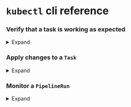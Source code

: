 # `kubectl` cli reference


### Verify that a task is working as expected

<details>
<summary>Expand</summary>

Xreate a `TaskRun` to run the `Task`.

Assuming the `TaskRun` you create is named `example-task-run`, you can call the `TaskRun` to test it using:

```shell
kubectl get taskrun example-task-run
```

</details>


### Apply changes to a `Task`

<details>
<summary>Expand</summary>

If changes are made to one of the `Task` files, you can apply the changes to your cluster using:

```shell
kubectl cpply --filename Tasks/filename.yaml
```

Applying changes to a `Task` will cause the `Task` to launch.

</details>


### Monitor a `PipelineRun`

<details>
<summary>Expand</summary>

```shell
kubectl get pipelineruns -w
```

</details>
